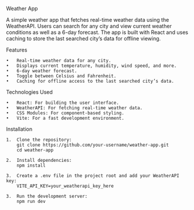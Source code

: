 Weather App

A simple weather app that fetches real-time weather data using the WeatherAPI. Users can search for any city and view current weather conditions as well as a 6-day forecast. The app is built with React and uses caching to store the last searched city’s data for offline viewing.

Features

    •	Real-time weather data for any city.
    •	Displays current temperature, humidity, wind speed, and more.
    •	6-day weather forecast.
    •	Toggle between Celsius and Fahrenheit.
    •	Caching for offline access to the last searched city’s data.

Technologies Used

    •	React: For building the user interface.
    •	WeatherAPI: For fetching real-time weather data.
    •	CSS Modules: For component-based styling.
    •	Vite: For a fast development environment.

Installation

    1.	Clone the repository:
        git clone https://github.com/your-username/weather-app.git
        cd weather-app

    2.  Install dependencies:
        npm install

    3.  Create a .env file in the project root and add your WeatherAPI key:
        VITE_API_KEY=your_weatherapi_key_here

    3.  Run the development server:
        npm run dev
